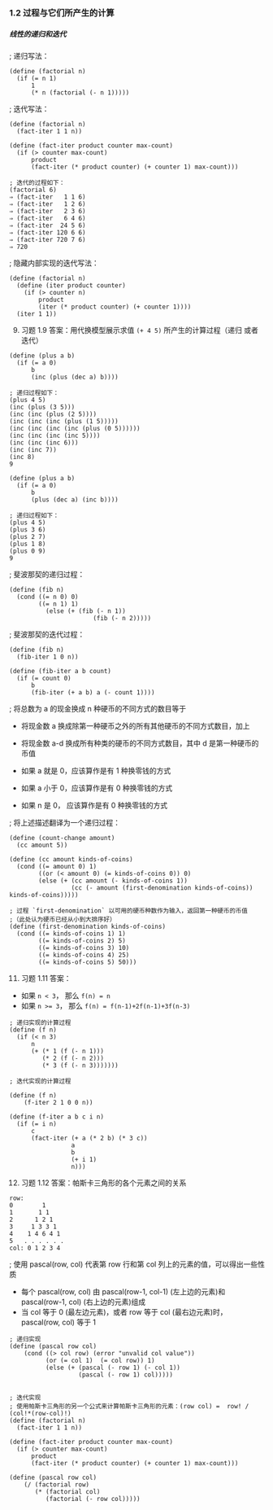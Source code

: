 ### 1.2 过程与它们所产生的计算


##### 线性的递归和迭代

; 递归写法：
```scheme{4}
(define (factorial n)
  (if (= n 1)
      1
      (* n (factorial (- n 1)))))
```


; 迭代写法：
```scheme{4}
(define (factorial n)
  (fact-iter 1 1 n))

(define (fact-iter product counter max-count)
  (if (> counter max-count)
      product
      (fact-iter (* product counter) (+ counter 1) max-count)))

; 迭代的过程如下：
(factorial 6)
⇒ (fact-iter   1 1 6)
⇒ (fact-iter   1 2 6)
⇒ (fact-iter   2 3 6)
⇒ (fact-iter   6 4 6)
⇒ (fact-iter  24 5 6)
⇒ (fact-iter 120 6 6)
⇒ (fact-iter 720 7 6)
⇒ 720

```

; 隐藏内部实现的迭代写法：
```scheme{4}
(define (factorial n)
  (define (iter product counter)
    (if (> counter n)
        product
        (iter (* product counter) (+ counter 1))))
  (iter 1 1))
```



9. 习题 1.9 答案：用代换模型展示求值 `(+ 4 5)` 所产生的计算过程（递归 或者 迭代）

```scheme{4}
(define (plus a b)
  (if (= a 0)
      b
      (inc (plus (dec a) b))))

; 递归过程如下：
(plus 4 5)
(inc (plus (3 5)))
(inc (inc (plus (2 5))))
(inc (inc (inc (plus (1 5)))))
(inc (inc (inc (inc (plus (0 5))))))
(inc (inc (inc (inc 5))))
(inc (inc (inc 6)))
(inc (inc 7))
(inc 8)
9
```


```scheme{4}
(define (plus a b)
  (if (= a 0)
      b
      (plus (dec a) (inc b))))

; 递归过程如下：
(plus 4 5)
(plus 3 6)
(plus 2 7)
(plus 1 8)
(plus 0 9)
9
```

; 斐波那契的递归过程：
```scheme{4}
(define (fib n)
  (cond ((= n 0) 0)
        ((= n 1) 1)
    	  (else (+ (fib (- n 1))
    			       (fib (- n 2)))))
```

; 斐波那契的迭代过程：
```scheme{4}
(define (fib n)
  (fib-iter 1 0 n))

(define (fib-iter a b count)
  (if (= count 0)
      b
      (fib-iter (+ a b) a (- count 1))))
```
; 将总数为 a 的现金换成 n 种硬币的不同方式的数目等于
- 将现金数 a 换成除第一种硬币之外的所有其他硬币的不同方式数目，加上
- 将现金数 a-d 换成所有种类的硬币的不同方式数目，其中 d 是第一种硬币的币值

- 如果 a 就是 0，应该算作是有 1 种换零钱的方式
- 如果 a 小于 0，应该算作是有 0 种换零钱的方式
- 如果 n 是 0， 应该算作是有 0 种换零钱的方式

; 将上述描述翻译为一个递归过程：
```scheme{4}
(define (count-change amount)
  (cc amount 5))

(define (cc amount kinds-of-coins)
  (cond ((= amount 0) 1)
        ((or (< amount 0) (= kinds-of-coins 0)) 0)
        (else (+ (cc amount (- kinds-of-coins 1))
        		 (cc (- amount (first-denomination kinds-of-coins)) kinds-of-coins)))))

; 过程 `first-denomination` 以可用的硬币种数作为输入，返回第一种硬币的币值
;（此处认为硬币已经从小到大排序好）
(define (first-denomination kinds-of-coins)
  (cond ((= kinds-of-coins 1) 1)
        ((= kinds-of-coins 2) 5)
        ((= kinds-of-coins 3) 10)
        ((= kinds-of-coins 4) 25)
        ((= kinds-of-coins 5) 50)))
```

11. 习题 1.11 答案：
- 如果 `n < 3`， 那么 `f(n) = n`
- 如果 `n >= 3`， 那么 `f(n) = f(n-1)+2f(n-1)+3f(n-3)`
```scheme{4}
; 递归实现的计算过程
(define (f n)
  (if (< n 3)
      n
      (+ (* 1 (f (- n 1)))
      	 (* 2 (f (- n 2)))
      	 (* 3 (f (- n 3)))))))

; 迭代实现的计算过程

(define (f n)
	(f-iter 2 1 0 0 n))

(define (f-iter a b c i n)
  (if (= i n)
      c
      (fact-iter (+ a (* 2 b) (* 3 c))
      			 a
      			 b
      			 (+ i 1)
      			 n)))

```


12. 习题 1.12 答案：帕斯卡三角形的各个元素之间的关系
```scheme{4}
row:
0        1
1       1 1
2      1 2 1
3     1 3 3 1
4    1 4 6 4 1
5   . . . . . .
col: 0 1 2 3 4
```
; 使用 pascal(row, col) 代表第 row 行和第 col 列上的元素的值，可以得出一些性质
- 每个 pascal(row, col) 由 pascal(row-1, col-1) (左上边的元素)和 pascal(row-1, col) (右上边的元素)组成
- 当 col 等于 0 (最左边元素)，或者 row 等于 col (最右边元素)时， pascal(row, col) 等于 1
```scheme{4}
; 递归实现
(define (pascal row col)
	(cond ((> col row) (error "unvalid col value"))
		  (or (= col 1)  (= col row)) 1)
	      (else (+ (pascal (- row 1) (- col 1))
	      		   (pascal (- row 1) col)))))


; 迭代实现
; 使用帕斯卡三角形的另一个公式来计算帕斯卡三角形的元素：(row col) =  row! / (col!*(row-col)!)
(define (factorial n)
  (fact-iter 1 1 n))

(define (fact-iter product counter max-count)
  (if (> counter max-count)
      product
      (fact-iter (* product counter) (+ counter 1) max-count)))

(define (pascal row col)
    (/ (factorial row)
       (* (factorial col)
          (factorial (- row col)))))

```

